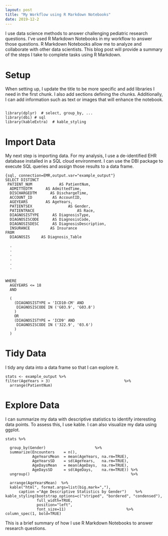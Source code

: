 ```yaml
---
layout: post
title: "My Workflow using R Markdown Notebooks"
date: 2019-12-2
---
```



<p>I use data science methods to answer challenging pediatric research questions. I've used R Markdown Notebooks in my workflow to answer those questions. R Markdown Notebooks allow me to analyze and collaborate with other data scientists. This blog post will provide a summary of the steps I take to complete tasks using R Markdown.</p>

# Setup
<p>When setting up, I update the title to be more specific and add libraries I need in the first chunk. I also add sections defining the chunks. Additionally, I can add information such as text or images that will enhance the notebook.</p>


```

library(dplyr)  # select, group_by, ...
library(dbi) # sql
library(kableExtra)  # kable_styling

```


# Import Data
<p>My next step is importing data. For my analysis, I use a de-identified EHR database installed in a SQL cloud environment. I can use the DBI package to execute SQL queries and assign those results to a data frame.</p>


```
{sql, connection=EMR,output.var="example_output"}
SELECT DISTINCT 
 PATIENT_NUM            AS PatientNum,
  ADMITTEDTM      AS AdmittedTime,
  DISCHARGEDTM      AS DischargeTime,
  ACCOUNT_ID         AS AccountID,
  AGEYEARS        AS AgeYears,
  PATIENTSEX                AS Gender,
  PATIENTRACE                   AS Race,
  DIAGNOSISTYPE      AS DiagnosisType,
  DIAGNOSISCODE      AS DiagnosisCode,
  DIAGNOSISDESC      AS DiagnosisDescription,
  INSURANCE         AS Insurance
FROM
  DIAGNOSIS     AS Diagnosis_Table

  .
  .
  .
  .
  .
  .


WHERE
  AGEYEARS <= 18
  AND 

  (
    (DIAGNOSISTYPE = 'ICD10-CM' AND
     DIAGNOSISCODE IN ('G03.9', 'G03.8')
    )
    OR
    (DIAGNOSISTYPE = 'ICD9' AND
     DIAGNOSISCODE IN ('322.9', '03.6')
    )
  )

```

# Tidy Data
<p>I tidy any data into a data frame so that I can explore it.</p>


```
stats <- example_output %>% 
filter(AgeYears > 3)                                 %>% 
  arrange(PatientNum)                                 
  ```

# Explore Data
<p>I can summarize my data with descriptive statistics to identify interesting data points. To assess this, I use kable. I can also visualize my data using ggplot.</p>

```
stats %>% 
  
  group_by(Gender)                      %>%  
  summarize(Encounters    = n(),
            AgeYearsMean  = mean(AgeYears, na.rm=TRUE),
            AgeYearsSD    = sd(AgeYears,   na.rm=TRUE),
            AgeDaysMean   = mean(AgeDays,  na.rm=TRUE),
            AgeDaysSD     = sd(AgeDays,    na.rm=TRUE)) %>%  
  ungroup()                                             %>%
  
  arrange(AgeYearsMean)  %>% 
  kable("html", format.args=list(big.mark=","),
      caption ="Age Descriptive Statistics by Gender")    %>%
kable_styling(bootstrap_options=c("striped", "bordered", "condensed"),
              full_width=TRUE, 
              position="left",
              font_size=11)                           %>%
column_spec(1, bold=TRUE)                              
  ```

<p>This is a brief summary of how I use R Markdown Notebooks to answer research questions.</p>

